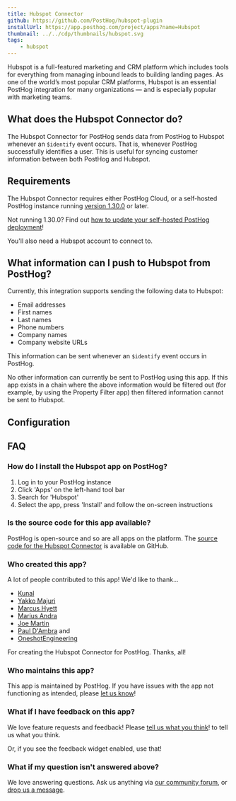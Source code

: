 ```yaml
---
title: Hubspot Connector
github: https://github.com/PostHog/hubspot-plugin
installUrl: https://app.posthog.com/project/apps?name=Hubspot
thumbnail: ../../cdp/thumbnails/hubspot.svg
tags:
    - hubspot
---
```


Hubspot is a full-featured marketing and CRM platform which includes tools for everything from managing inbound leads to building landing pages. As one of the world’s most popular CRM platforms, Hubspot is an essential PostHog integration for many organizations — and is especially popular with marketing teams.

## What does the Hubspot Connector do?

The Hubspot Connector for PostHog sends data from PostHog to Hubspot whenever an `$identify` event occurs. That is, whenever PostHog successfully identifies a user. This is useful for syncing customer information between both PostHog and Hubspot.

## Requirements

The Hubspot Connector requires either PostHog Cloud, or a self-hosted PostHog instance running [version 1.30.0](https://posthog.com/blog/the-posthog-array-1-30-0) or later.

Not running 1.30.0? Find out [how to update your self-hosted PostHog deployment](https://posthog.com/docs/runbook/upgrading-posthog)!

You'll also need a Hubspot account to connect to.

## What information can I push to Hubspot from PostHog?

Currently, this integration supports sending the following data to Hubspot:

-   Email addresses
-   First names
-   Last names
-   Phone numbers
-   Company names
-   Company website URLs

This information can be sent whenever an `$identify` event occurs in PostHog.

No other information can currently be sent to PostHog using this app. If this app exists in a chain where the above information would be filtered out (for example, by using the Property Filter app) then filtered information cannot be sent to Hubspot.

## Configuration

<AppParameters />

## FAQ

### How do I install the Hubspot app on PostHog?

1. Log in to your PostHog instance
2. Click 'Apps' on the left-hand tool bar
3. Search for 'Hubspot'
4. Select the app, press 'Install' and follow the on-screen instructions

### Is the source code for this app available?

PostHog is open-source and so are all apps on the platform. The [source code for the Hubspot Connector](https://github.com/PostHog/hubspot-plugin) is available on GitHub.

### Who created this app?

A lot of people contributed to this app! We'd like to thank...

-   [Kunal](https://github.com/kpthatsme)
-   [Yakko Majuri](https://github.com/yakkomajuri)
-   [Marcus Hyett](https://github.com/marcushyett-ph)
-   [Marius Andra](https://github.com/mariusandra)
-   [Joe Martin](https://github.com/joethreepwood)
-   [Paul D'Ambra](https://github.com/pauldambra) and
-   [OneshotEngineering](https://github.com/oneshot-engineering)

For creating the Hubspot Connector for PostHog. Thanks, all!

### Who maintains this app?

This app is maintained by PostHog. If you have issues with the app not functioning as intended, please [let us know](http://app.posthog.com/home#supportModal)!

### What if I have feedback on this app?

We love feature requests and feedback! Please [tell us what you think](http://app.posthog.com/home#supportModal)! to tell us what you think.

Or, if you see the feedback widget enabled, use that!

### What if my question isn't answered above?

We love answering questions. Ask us anything via [our community forum](/questions), or [drop us a message](http://app.posthog.com/home#supportModal). 
